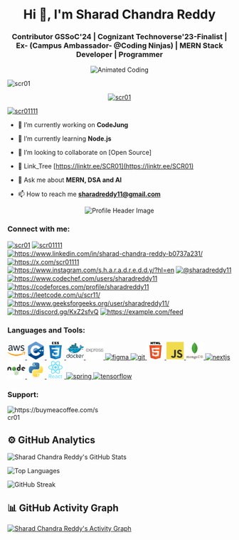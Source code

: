 <h1 align="center">Hi 👋, I'm Sharad Chandra Reddy</h1>
<h3 align="center"> Contributor GSSoC'24 | Cognizant Technoverse'23-Finalist | Ex- (Campus Ambassador- @Coding Ninjas) | MERN Stack Developer | Programmer </h3>

<p align="center">
  <img src="https://user-images.githubusercontent.com/74038190/212741999-016fddbd-617a-4448-8042-0ecf907aea25.gif" alt="Animated Coding" width="500" height="500" />
</p>

<p align="left"> <img src="https://komarev.com/ghpvc/?username=scr01&label=Profile%20views&color=0e75b6&style=flat" alt="scr01" /> </p>

<p align="center"> <a href="https://github.com/ryo-ma/github-profile-trophy"><img src="https://github-profile-trophy.vercel.app/?username=scr01" alt="scr01" /></a> </p>

<p align="left"> <a href="https://twitter.com/scr01111" target="blank"><img src="https://img.shields.io/twitter/follow/scr01111?logo=twitter&style=for-the-badge" alt="scr01111" /></a> </p>

- 🔭 I’m currently working on **CodeJung**

- 🌱 I’m currently learning **Node.js**

- 👯 I’m looking to collaborate on [Open Source]

- 🌴 Link_Tree [https://linktr.ee/SCR01](https://linktr.ee/SCR01)

- 💬 Ask me about **MERN, DSA and AI**

- 📫 How to reach me **sharadreddy11@gmail.com**

<p align="center">
  <img src="https://media.licdn.com/dms/image/D4D12AQHN58g4mUfHrA/article-cover_image-shrink_600_2000/0/1679867911154?e=2147483647&v=beta&t=2r9IjTE48NU6a3iSdDC5gP1-hrUcfa0M8y5s3cX_2vw" alt="Profile Header Image" width="800" height="400" />
</p>


<h3 align="left">Connect with me:</h3>
<p align="left">
<a href="https://dev.to/scr01" target="blank"><img align="center" src="https://raw.githubusercontent.com/rahuldkjain/github-profile-readme-generator/master/src/images/icons/Social/devto.svg" alt="scr01" height="30" width="40" /></a>
<a href="https://twitter.com/scr01111" target="blank"><img align="center" src="https://raw.githubusercontent.com/rahuldkjain/github-profile-readme-generator/master/src/images/icons/Social/twitter.svg" alt="scr01111" height="30" width="40" /></a>
<a href="https://linkedin.com/in/https://www.linkedin.com/in/sharad-chandra-reddy-b0737a231/" target="blank"><img align="center" src="https://raw.githubusercontent.com/rahuldkjain/github-profile-readme-generator/master/src/images/icons/Social/linked-in-alt.svg" alt="https://www.linkedin.com/in/sharad-chandra-reddy-b0737a231/" height="30" width="40" /></a>
<a href="https://stackoverflow.com/users/https://x.com/scr01111" target="blank"><img align="center" src="https://raw.githubusercontent.com/rahuldkjain/github-profile-readme-generator/master/src/images/icons/Social/stack-overflow.svg" alt="https://x.com/scr01111" height="30" width="40" /></a>
<a href="https://instagram.com/https://www.instagram.com/s.h.a.r.a.d.r.e.d.d.y/?hl=en" target="blank"><img align="center" src="https://raw.githubusercontent.com/rahuldkjain/github-profile-readme-generator/master/src/images/icons/Social/instagram.svg" alt="https://www.instagram.com/s.h.a.r.a.d.r.e.d.d.y/?hl=en" height="30" width="40" /></a>
<a href="https://medium.com/@sharadreddy11" target="blank"><img align="center" src="https://raw.githubusercontent.com/rahuldkjain/github-profile-readme-generator/master/src/images/icons/Social/medium.svg" alt="@sharadreddy11" height="30" width="40" /></a>
<a href="https://www.codechef.com/users/https://www.codechef.com/users/sharadreddy11" target="blank"><img align="center" src="https://cdn.jsdelivr.net/npm/simple-icons@3.1.0/icons/codechef.svg" alt="https://www.codechef.com/users/sharadreddy11" height="30" width="40" /></a>
<a href="https://codeforces.com/profile/https://codeforces.com/profile/sharadreddy11" target="blank"><img align="center" src="https://raw.githubusercontent.com/rahuldkjain/github-profile-readme-generator/master/src/images/icons/Social/codeforces.svg" alt="https://codeforces.com/profile/sharadreddy11" height="30" width="40" /></a>
<a href="https://www.leetcode.com/https://leetcode.com/u/scr11/" target="blank"><img align="center" src="https://raw.githubusercontent.com/rahuldkjain/github-profile-readme-generator/master/src/images/icons/Social/leet-code.svg" alt="https://leetcode.com/u/scr11/" height="30" width="40" /></a>
<a href="https://auth.geeksforgeeks.org/user/https://www.geeksforgeeks.org/user/sharadreddy11/" target="blank"><img align="center" src="https://raw.githubusercontent.com/rahuldkjain/github-profile-readme-generator/master/src/images/icons/Social/geeks-for-geeks.svg" alt="https://www.geeksforgeeks.org/user/sharadreddy11/" height="30" width="40" /></a>
<a href="https://discord.gg/https://discord.gg/KxZ2sfvQ" target="blank"><img align="center" src="https://raw.githubusercontent.com/rahuldkjain/github-profile-readme-generator/master/src/images/icons/Social/discord.svg" alt="https://discord.gg/KxZ2sfvQ" height="30" width="40" /></a>
<a href="/https://example.com/feed" target="blank"><img align="center" src="https://raw.githubusercontent.com/rahuldkjain/github-profile-readme-generator/master/src/images/icons/Social/rss.svg" alt="https://example.com/feed" height="30" width="40" /></a>
</p>

<h3 align="left">Languages and Tools:</h3>
<p align="left"> <a href="https://aws.amazon.com" target="_blank" rel="noreferrer"> <img src="https://raw.githubusercontent.com/devicons/devicon/master/icons/amazonwebservices/amazonwebservices-original-wordmark.svg" alt="aws" width="40" height="40"/> </a> <a href="https://www.w3schools.com/cpp/" target="_blank" rel="noreferrer"> <img src="https://raw.githubusercontent.com/devicons/devicon/master/icons/cplusplus/cplusplus-original.svg" alt="cplusplus" width="40" height="40"/> </a> <a href="https://www.w3schools.com/css/" target="_blank" rel="noreferrer"> <img src="https://raw.githubusercontent.com/devicons/devicon/master/icons/css3/css3-original-wordmark.svg" alt="css3" width="40" height="40"/> </a> <a href="https://www.docker.com/" target="_blank" rel="noreferrer"> <img src="https://raw.githubusercontent.com/devicons/devicon/master/icons/docker/docker-original-wordmark.svg" alt="docker" width="40" height="40"/> </a> <a href="https://expressjs.com" target="_blank" rel="noreferrer"> <img src="https://raw.githubusercontent.com/devicons/devicon/master/icons/express/express-original-wordmark.svg" alt="express" width="40" height="40"/> </a> <a href="https://www.figma.com/" target="_blank" rel="noreferrer"> <img src="https://www.vectorlogo.zone/logos/figma/figma-icon.svg" alt="figma" width="40" height="40"/> </a> <a href="https://git-scm.com/" target="_blank" rel="noreferrer"> <img src="https://www.vectorlogo.zone/logos/git-scm/git-scm-icon.svg" alt="git" width="40" height="40"/> </a> <a href="https://www.w3.org/html/" target="_blank" rel="noreferrer"> <img src="https://raw.githubusercontent.com/devicons/devicon/master/icons/html5/html5-original-wordmark.svg" alt="html5" width="40" height="40"/> </a> <a href="https://developer.mozilla.org/en-US/docs/Web/JavaScript" target="_blank" rel="noreferrer"> <img src="https://raw.githubusercontent.com/devicons/devicon/master/icons/javascript/javascript-original.svg" alt="javascript" width="40" height="40"/> </a> <a href="https://www.mongodb.com/" target="_blank" rel="noreferrer"> <img src="https://raw.githubusercontent.com/devicons/devicon/master/icons/mongodb/mongodb-original-wordmark.svg" alt="mongodb" width="40" height="40"/> </a> <a href="https://nextjs.org/" target="_blank" rel="noreferrer"> <img src="https://cdn.worldvectorlogo.com/logos/nextjs-2.svg" alt="nextjs" width="40" height="40"/> </a> <a href="https://nodejs.org" target="_blank" rel="noreferrer"> <img src="https://raw.githubusercontent.com/devicons/devicon/master/icons/nodejs/nodejs-original-wordmark.svg" alt="nodejs" width="40" height="40"/> </a> <a href="https://www.python.org" target="_blank" rel="noreferrer"> <img src="https://raw.githubusercontent.com/devicons/devicon/master/icons/python/python-original.svg" alt="python" width="40" height="40"/> </a> <a href="https://reactjs.org/" target="_blank" rel="noreferrer"> <img src="https://raw.githubusercontent.com/devicons/devicon/master/icons/react/react-original-wordmark.svg" alt="react" width="40" height="40"/> </a> <a href="https://spring.io/" target="_blank" rel="noreferrer"> <img src="https://www.vectorlogo.zone/logos/springio/springio-icon.svg" alt="spring" width="40" height="40"/> </a> <a href="https://www.tensorflow.org" target="_blank" rel="noreferrer"> <img src="https://www.vectorlogo.zone/logos/tensorflow/tensorflow-icon.svg" alt="tensorflow" width="40" height="40"/> </a> </p>

<h3 align="left">Support:</h3>
<p><a href="https://www.buymeacoffee.com/https://buymeacoffee.com/scr01"> <img align="left" src="https://cdn.buymeacoffee.com/buttons/v2/default-yellow.png" height="50" width="210" alt="https://buymeacoffee.com/scr01" /></a></p><br><br>

## ⚙️ GitHub Analytics

![Sharad Chandra Reddy's GitHub Stats](https://github-readme-stats.vercel.app/api?username=SCR01&show_icons=true&theme=dark)

![Top Languages](https://github-readme-stats.vercel.app/api/top-langs/?username=SCR01&layout=compact&theme=dark)

![GitHub Streak](https://github-readme-streak-stats.herokuapp.com/?user=SCR01&theme=dark)


## 📊 GitHub Activity Graph

[![Sharad Chandra Reddy's Activity Graph](https://github-readme-activity-graph.vercel.app/graph?username=SCR01&bg_color=0d1117&color=58a6ff&line=58a6ff&point=444c56&area=true&hide_border=true)](https://github.com/ashutosh00710/github-readme-activity-graph)

